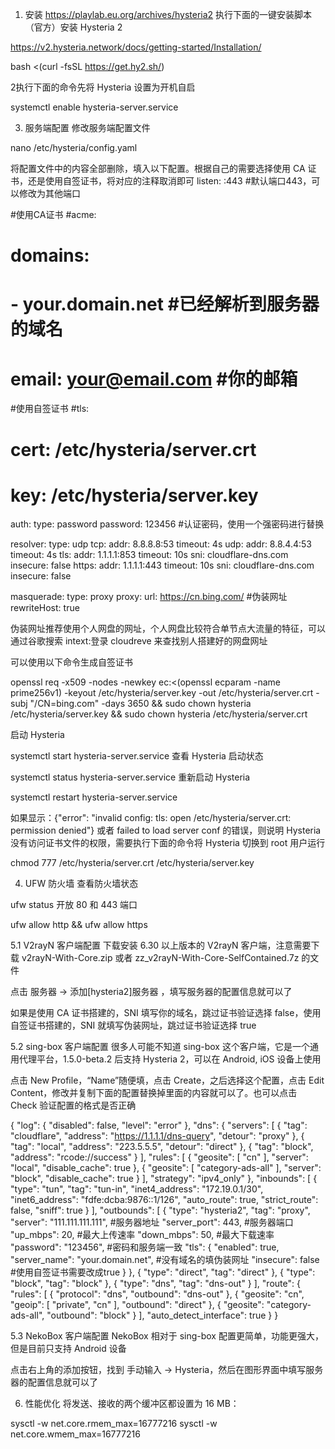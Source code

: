 1. 安装  https://playlab.eu.org/archives/hysteria2
执行下面的一键安装脚本（官方）安装 Hysteria 2

https://v2.hysteria.network/docs/getting-started/Installation/

bash <(curl -fsSL https://get.hy2.sh/)

2执行下面的命令先将 Hysteria 设置为开机自启

systemctl enable hysteria-server.service

3. 服务端配置
修改服务端配置文件

nano /etc/hysteria/config.yaml

将配置文件中的内容全部删除，填入以下配置。根据自己的需要选择使用 CA 证书，还是使用自签证书，将对应的注释取消即可
listen: :443 #默认端口443，可以修改为其他端口

#使用CA证书
#acme:
#  domains:
#    - your.domain.net #已经解析到服务器的域名
#  email: your@email.com #你的邮箱

#使用自签证书
#tls:
#  cert: /etc/hysteria/server.crt 
#  key: /etc/hysteria/server.key 

auth:
  type: password
  password: 123456 #认证密码，使用一个强密码进行替换

resolver:
  type: udp
  tcp:
    addr: 8.8.8.8:53 
    timeout: 4s 
  udp:
    addr: 8.8.4.4:53 
    timeout: 4s
  tls:
    addr: 1.1.1.1:853 
    timeout: 10s
    sni: cloudflare-dns.com 
    insecure: false 
  https:
    addr: 1.1.1.1:443 
    timeout: 10s
    sni: cloudflare-dns.com
    insecure: false

masquerade:
  type: proxy
  proxy:
    url: https://cn.bing.com/ #伪装网址
    rewriteHost: true



伪装网址推荐使用个人网盘的网址，个人网盘比较符合单节点大流量的特征，可以通过谷歌搜索 intext:登录 cloudreve 来查找别人搭建好的网盘网址

可以使用以下命令生成自签证书

openssl req -x509 -nodes -newkey ec:<(openssl ecparam -name prime256v1) -keyout /etc/hysteria/server.key -out /etc/hysteria/server.crt -subj "/CN=bing.com" -days 3650 && sudo chown hysteria /etc/hysteria/server.key && sudo chown hysteria /etc/hysteria/server.crt


启动 Hysteria

systemctl start hysteria-server.service
查看 Hysteria 启动状态

systemctl status hysteria-server.service
重新启动 Hysteria

systemctl restart hysteria-server.service


如果显示：{"error": "invalid config: tls: open /etc/hysteria/server.crt: permission denied"} 或者 failed to load server conf 的错误，则说明 Hysteria 没有访问证书文件的权限，需要执行下面的命令将 Hysteria 切换到 root 用户运行

chmod 777 /etc/hysteria/server.crt 
/etc/hysteria/server.key



4. UFW 防火墙
查看防火墙状态

ufw status
开放 80 和 443 端口

ufw allow http && ufw allow https



5.1 V2rayN 客户端配置
下载安装 6.30 以上版本的 V2rayN 客户端，注意需要下载 v2rayN-With-Core.zip 或者 zz_v2rayN-With-Core-SelfContained.7z 的文件

点击 服务器 -> 添加[hysteria2]服务器 ，填写服务器的配置信息就可以了

如果是使用 CA 证书搭建的，SNI 填写你的域名，跳过证书验证选择 false，使用自签证书搭建的，SNI 就填写伪装网址，跳过证书验证选择 true

5.2 sing-box 客户端配置
很多人可能不知道 sing-box 这个客户端，它是一个通用代理平台，1.5.0-beta.2 后支持 Hysteria 2，可以在 Android, iOS 设备上使用

点击 New Profile，“Name”随便填，点击 Create，之后选择这个配置，点击 Edit Content，修改并复制下面的配置替换掉里面的内容就可以了。也可以点击 Check 验证配置的格式是否正确

{
  "log": {
    "disabled": false,
    "level": "error"
  },
  "dns": {
    "servers": [
      {
        "tag": "cloudflare",
        "address": "https://1.1.1.1/dns-query",
		"detour": "proxy"
      },
      {
        "tag": "local",
        "address": "223.5.5.5",
        "detour": "direct"
      },
      {
        "tag": "block",
        "address": "rcode://success"
      }
    ],
    "rules": [
		{
		  "geosite": [
			"cn"
		  ],
		  "server": "local",
		  "disable_cache": true
		},
		{
		  "geosite": [
			"category-ads-all"
		  ],
		  "server": "block",
		  "disable_cache": true
		}
    ],
    "strategy": "ipv4_only"
  },
  "inbounds": [
    {
      "type": "tun",
	  "tag": "tun-in",
      "inet4_address": "172.19.0.1/30",
	  "inet6_address": "fdfe:dcba:9876::1/126",
      "auto_route": true,
      "strict_route": false,
      "sniff": true
    }
  ],
  "outbounds": [
    {
      "type": "hysteria2",
      "tag": "proxy",
      "server": "111.111.111.111", #服务器地址
      "server_port": 443, #服务器端口
      "up_mbps": 20, #最大上传速率
      "down_mbps": 50, #最大下载速率
      "password": "123456", #密码和服务端一致
      "tls": {
        "enabled": true,
        "server_name": "your.domain.net", #没有域名的填伪装网址
        "insecure": false #使用自签证书需要改成true
      }
    },
    {
      "type": "direct",
      "tag": "direct"
    },
    {
      "type": "block",
      "tag": "block"
    },
    {
      "type": "dns",
      "tag": "dns-out"
    }
  ],
  "route": {
    "rules": [
      {
        "protocol": "dns",
        "outbound": "dns-out"
      },
      {
        "geosite": "cn",
        "geoip": [
          "private",
          "cn"
        ],
        "outbound": "direct"
      },
      {
        "geosite": "category-ads-all",
        "outbound": "block"
      }
    ],
    "auto_detect_interface": true
  }
}



5.3 NekoBox 客户端配置
NekoBox 相对于 sing-box 配置更简单，功能更强大，但是目前只支持 Android 设备

点击右上角的添加按钮，找到 手动输入 -> Hysteria，然后在图形界面中填写服务器的配置信息就可以了

6. 性能优化
将发送、接收的两个缓冲区都设置为 16 MB：

sysctl -w net.core.rmem_max=16777216
sysctl -w net.core.wmem_max=16777216


